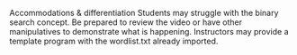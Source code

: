 Accommodations & differentiation
Students may struggle with the binary search concept. Be prepared to review the video or have other manipulatives to demonstrate what is happening.
Instructors may provide a template program with the wordlist.txt already imported.
